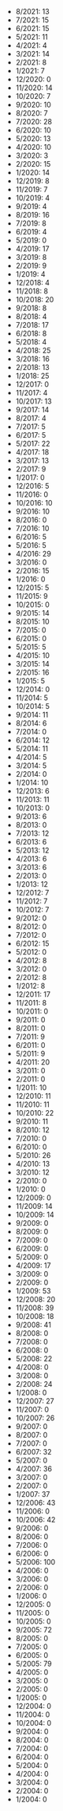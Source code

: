 *  8/2021: 13
*  7/2021: 15
*  6/2021: 15
*  5/2021: 11
*  4/2021: 4
*  3/2021: 14
*  2/2021: 8
*  1/2021: 7
*  12/2020: 0
*  11/2020: 14
*  10/2020: 7
*  9/2020: 10
*  8/2020: 7
*  7/2020: 28
*  6/2020: 10
*  5/2020: 13
*  4/2020: 10
*  3/2020: 3
*  2/2020: 15
*  1/2020: 14
*  12/2019: 8
*  11/2019: 7
*  10/2019: 4
*  9/2019: 4
*  8/2019: 16
*  7/2019: 8
*  6/2019: 4
*  5/2019: 0
*  4/2019: 17
*  3/2019: 8
*  2/2019: 9
*  1/2019: 4
*  12/2018: 4
*  11/2018: 8
*  10/2018: 20
*  9/2018: 8
*  8/2018: 4
*  7/2018: 17
*  6/2018: 8
*  5/2018: 4
*  4/2018: 25
*  3/2018: 16
*  2/2018: 13
*  1/2018: 25
*  12/2017: 0
*  11/2017: 4
*  10/2017: 13
*  9/2017: 14
*  8/2017: 4
*  7/2017: 5
*  6/2017: 5
*  5/2017: 22
*  4/2017: 18
*  3/2017: 13
*  2/2017: 9
*  1/2017: 0
*  12/2016: 5
*  11/2016: 0
*  10/2016: 10
*  9/2016: 10
*  8/2016: 0
*  7/2016: 10
*  6/2016: 5
*  5/2016: 5
*  4/2016: 29
*  3/2016: 0
*  2/2016: 15
*  1/2016: 0
*  12/2015: 5
*  11/2015: 9
*  10/2015: 0
*  9/2015: 14
*  8/2015: 10
*  7/2015: 0
*  6/2015: 0
*  5/2015: 5
*  4/2015: 10
*  3/2015: 14
*  2/2015: 16
*  1/2015: 5
*  12/2014: 0
*  11/2014: 5
*  10/2014: 5
*  9/2014: 11
*  8/2014: 6
*  7/2014: 0
*  6/2014: 12
*  5/2014: 11
*  4/2014: 5
*  3/2014: 5
*  2/2014: 0
*  1/2014: 10
*  12/2013: 6
*  11/2013: 11
*  10/2013: 0
*  9/2013: 6
*  8/2013: 0
*  7/2013: 12
*  6/2013: 6
*  5/2013: 12
*  4/2013: 6
*  3/2013: 6
*  2/2013: 0
*  1/2013: 12
*  12/2012: 7
*  11/2012: 7
*  10/2012: 7
*  9/2012: 0
*  8/2012: 0
*  7/2012: 0
*  6/2012: 15
*  5/2012: 0
*  4/2012: 8
*  3/2012: 0
*  2/2012: 8
*  1/2012: 8
*  12/2011: 17
*  11/2011: 8
*  10/2011: 0
*  9/2011: 0
*  8/2011: 0
*  7/2011: 9
*  6/2011: 0
*  5/2011: 9
*  4/2011: 20
*  3/2011: 0
*  2/2011: 0
*  1/2011: 10
*  12/2010: 11
*  11/2010: 11
*  10/2010: 22
*  9/2010: 11
*  8/2010: 12
*  7/2010: 0
*  6/2010: 0
*  5/2010: 26
*  4/2010: 13
*  3/2010: 12
*  2/2010: 0
*  1/2010: 0
*  12/2009: 0
*  11/2009: 14
*  10/2009: 14
*  9/2009: 0
*  8/2009: 0
*  7/2009: 0
*  6/2009: 0
*  5/2009: 0
*  4/2009: 17
*  3/2009: 0
*  2/2009: 0
*  1/2009: 53
*  12/2008: 20
*  11/2008: 39
*  10/2008: 18
*  9/2008: 41
*  8/2008: 0
*  7/2008: 0
*  6/2008: 0
*  5/2008: 22
*  4/2008: 0
*  3/2008: 0
*  2/2008: 24
*  1/2008: 0
*  12/2007: 27
*  11/2007: 0
*  10/2007: 26
*  9/2007: 0
*  8/2007: 0
*  7/2007: 0
*  6/2007: 32
*  5/2007: 0
*  4/2007: 36
*  3/2007: 0
*  2/2007: 0
*  1/2007: 37
*  12/2006: 43
*  11/2006: 0
*  10/2006: 42
*  9/2006: 0
*  8/2006: 0
*  7/2006: 0
*  6/2006: 0
*  5/2006: 100
*  4/2006: 0
*  3/2006: 0
*  2/2006: 0
*  1/2006: 0
*  12/2005: 0
*  11/2005: 0
*  10/2005: 0
*  9/2005: 72
*  8/2005: 0
*  7/2005: 0
*  6/2005: 0
*  5/2005: 79
*  4/2005: 0
*  3/2005: 0
*  2/2005: 0
*  1/2005: 0
*  12/2004: 0
*  11/2004: 0
*  10/2004: 0
*  9/2004: 0
*  8/2004: 0
*  7/2004: 0
*  6/2004: 0
*  5/2004: 0
*  4/2004: 0
*  3/2004: 0
*  2/2004: 0
*  1/2004: 0